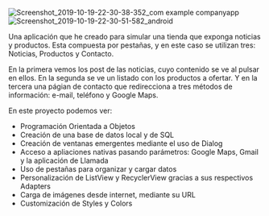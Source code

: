 ![Screenshot_2019-10-19-22-30-38-352_com example companyapp](https://user-images.githubusercontent.com/49367885/67158051-acd48000-f333-11e9-9179-397aa83cefc4.png) ![Screenshot_2019-10-19-22-30-51-582_android](https://user-images.githubusercontent.com/49367885/67158052-ad6d1680-f333-11e9-8b60-7d4aa601b55b.png)


Una aplicación que he creado para simular una tienda que exponga noticias y productos.
Esta compuesta por pestañas, y en este caso se utilizan tres: Noticias, Productos y Contacto.

En la primera vemos los post de las noticias, cuyo contenido se ve al pulsar en ellos.
En la segunda se ve un listado con los productos a ofertar.
Y en la tercera una págian de contacto que redirecciona a tres métodos de información: e-mail, teléfono y Google Maps.

En este proyecto podemos ver:

- Programación Orientada a Objetos 
- Creación de una base de datos local y de SQL
- Creación de ventanas emergentes mediante el uso de Dialog
- Acceso a apliaciones nativas pasando parámetros: Google Maps, Gmail y la aplicación de Llamada
- Uso de pestañas para organizar y cargar datos
- Personalización de ListView y RecyclerView gracias a sus respectivos Adapters
- Carga de imágenes desde internet, mediante su URL
- Customización de Styles y Colors
